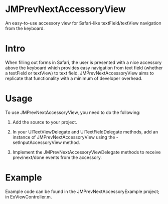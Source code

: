 JMPrevNextAccessoryView
=======================

An easy-to-use accessory view for Safari-like textField/textView navigation from the keyboard.

# Intro

When filling out forms in Safari, the user is presented with a nice accessory above the keyboard which
provides easy navigation from text field (whether a textField or textView) to text field.  JMPrevNextAccessoryView
aims to replicate that functionality with a minimum of developer overhead.

# Usage

To use JMPrevNextAccessoryView, you need to do the following:

1. Add the source to your project.

2. In your UITextViewDelegate and UITextFieldDelegate methods, add an instance of JMPrevNextAccessoryView using the -setInputAccessoryView method.

3. Implement the JMPrevNextAccessoryViewDelegate methods to receive prev/next/done events from the accessory.

# Example

Example code can be found in the JMPrevNextAccessoryExample project; in ExViewController.m.


